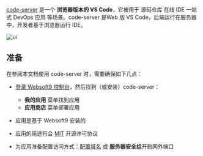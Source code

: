 [code-server](https://coder.com/) 是一个 **浏览器版本的 VS Code**，它被用于 源码仓库 在线 IDE 一站式 DevOps 应用  等场景。code-server 是Web 版 VS Code，后端运行在服务器中，开发者基于浏览器运行 IDE。


![ui](https://libs.websoft9.com/Websoft9/DocsPicture/zh/codeserver/codeserver-consolegui-websoft9.png)


## 准备

在参阅本文档使用 code-server 时，需要确保如下几点：

- [登录 Websoft9 控制台](./login-console)，然后找到（或安装）code-server：
  - **我的应用** 菜单找到应用 
  - **应用商店** 菜单部署应用

- 应用是基于 Websoft9 安装的


- 应用的用途符合 [MIT](https://opensource.org/licenses/MIT) 开源许可协议


- 为应用准备配置访问方式：[配置域名](./domain-set) 或 **服务器安全组**开启网外端口